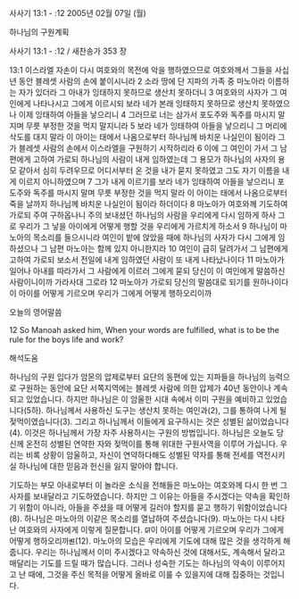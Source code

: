 사사기 13:1 - :12 
2005년 02월 07일 (월)

하나님의 구원계획



사사기 13:1 - :12 / 새찬송가 353 장


13:1 이스라엘 자손이 다시 여호와의 목전에 악을 행하였으므로 여호와께서 그들을 사십 년 동안 블레셋 사람의 손에 붙이시니라 2 소라 땅에 단 지파의 가족 중 마노아라 이름하는 자가 있더라 그 아내가 잉태하지 못하므로 생산치 못하더니 3 여호와의 사자가 그 여인에게 나타나시고 그에게 이르시되 보라 네가 본래 잉태하지 못하므로 생산치 못하였으나 이제 잉태하여 아들을 낳으리니 4 그러므로 너는 삼가서 포도주와 독주를 마시지 말지며 무릇 부정한 것을 먹지 말지니라 5 보라 네가 잉태하여 아들을 낳으리니 그 머리에 삭도를 대지 말라 이 아이는 태에서 나옴으로부터 하나님께 바치운 나실인이 됨이라 그가 블레셋 사람의 손에서 이스라엘을 구원하기 시작하리라 6 이에 그 여인이 가서 그 남편에게 고하여 가로되 하나님의 사람이 내게 임하였는데 그 용모가 하나님의 사자의 용모 같아서 심히 두려우므로 어디서부터 온 것을 내가 묻지 못하였고 그도 자기 이름을 내게 이르지 아니하였으며 7 그가 내게 이르기를 보라 네가 잉태하여 아들을 낳으리니 포도주와 독주를 마시지 말며 무릇 부정한 것을 먹지 말라 이 아이는 태에서 나옴으로부터 죽을 날까지 하나님께 바치운 나실인이 됨이라 하더이다 8 마노아가 여호와께 기도하여 가로되 주여 구하옵나니 주의 보내셨던 하나님의 사람을 우리에게 다시 임하게 하사 그로 우리가 그 낳을 아이에게 어떻게 행할 것을 우리에게 가르치게 하소서 9 하나님이 마노아의 목소리를 들으시니라 여인이 밭에 앉았을 때에 하나님의 사자가 다시 그에게 임하셨으나 그 남편 마노아는 함께 있지 아니한지라 10 여인이 급히 달려가서 그 남편에게 고하여 가로되 보소서 전일에 내게 임하였던 사람이 또 내게 나타났나이다 11 마노아가 일어나 아내를 따라가서 그 사람에게 이르러 그에게 묻되 당신이 이 여인에게 말씀하신 사람이니이까 가라사대 그로라 12 마노아가 가로되 당신의 말씀대로 되기를 원하나이다 이 아이를 어떻게 기르오며 우리가 그에게 어떻게 행하오리이까 

오늘의 영어말씀

12 So Manoah asked him, When your words are fulfilled, what is to be the rule for the boys life and work?

해석도움





하나님의 구원
입다가 암몬의 압제로부터 요단의 동편에 있는 지파들을 하나님의 능력으로 구원하는 동안에 요단 서쪽지역에는 블레셋 사람에 의한 압제가 40년 동안이나 계속되고 있었습니다. 하지만 하나님은 이 암울한 시대 속에서 이미 구원을 예비하고 있었습니다(5하). 하나님께서 사용하신 도구는 생산치 못하는 여인과(2), 그를 통하여 나게 될 젖먹이였습니다(3). 그리고 하나님께서 이들에게 요구하시는 것은 성별된 삶이었습니다(4). 이것은 하나님께서 가장 자주 사용하시는 구원의 방법입니다. 하나님은 오늘도 당신께 온전히 성별된 연약한 자와 젖먹이를 통해 위대한 구원사역을 이루어 가십니다. 우리는 비록 상황이 암울하고, 자신이 연약하다해도 성별된 약자를 통해 전세를 역전시키실 하나님에 대한 믿음과 헌신을 잃지 말아야 합니다.    

기도하는 부모
아내로부터 이 놀라운 소식을 전해들은 마노아는 여호와께 다시 한 번 그 사자를 보내달라고 기도하였습니다. 하지만 그 이유는 아들을 주시겠다는 약속을 확인하기 위함이 아니라, 아들을 주셨을 때 어떻게 길러야 할지를 묻고 행하기 위함이었습니다(8). 하나님은 마노아의 이같은 목소리를 열납하여 주셨습니다(9). 마노아는 다시 나타난 여호와의 사자에게 이렇게 질문합니다. ꡒ이 아이를 어떻게 기르오며 우리가 그에게 어떻게 행하오리까ꡓ(12). 마노아의 모습은 우리에게 기도에 대해 많은 것을 생각하게 해줍니다. 우리는 하나님께서 이미 주시겠다고 약속하신 것에 대해서도, 계속해서 달라고 매달리는 기도를 드릴 때가 많습니다. 그러나 성숙한 기도는 하나님의 약속이 이루어지고 난 때에, 그것을 주신 목적을 어떻게 올바로 이룰 수 있을지에 대해 집중하는 것입니다.
